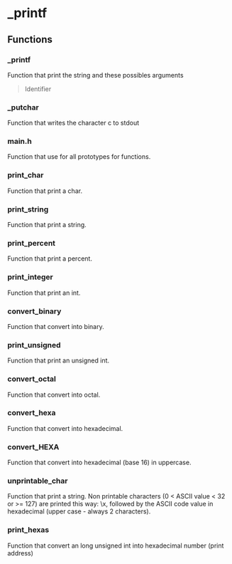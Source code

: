 # _printf

## Functions

### _printf 

Function that print the string and these possibles arguments

> Identifier

### _putchar 

Function that writes the character c to stdout

### main.h 

Function that use for all prototypes for functions.

### print_char 

Function that print a char.

### print_string 

Function that print a string.

### print_percent 

Function that print a percent.

### print_integer 

Function that print an int.

### convert_binary 

Function that convert into binary.

### print_unsigned 

Function that print an unsigned int.

### convert_octal 

Function that convert into octal.

### convert_hexa 

Function that convert into hexadecimal.

### convert_HEXA 

Function that convert into hexadecimal (base 16) in uppercase.

### unprintable_char 

Function that print a string. Non printable characters (0 < ASCII value < 32 or >= 127) are printed this way: \x, followed by the ASCII code value in hexadecimal (upper case - always 2 characters).

### print_hexas 

Function that convert an long unsigned int into hexadecimal number (print address)

